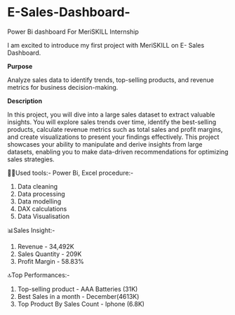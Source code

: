 # E-Sales-Dashboard-
Power Bi dashboard For MeriSKILL Internship

I am excited to introduce my first project with MeriSKILL on E- Sales Dashboard.

**Purpose** 

Analyze sales data to identify trends, top-selling products, and revenue metrics for business decision-making.


**Description**

In this project, you will dive into a large sales dataset to extract valuable insights. You will explore sales trends over time, identify the best-selling products, calculate revenue metrics such as total sales and profit margins, and create visualizations to present your findings effectively. This project showcases your ability to manipulate and derive insights from large datasets, enabling you to make data-driven recommendations for optimizing sales strategies.

👩‍💻Used tools:- Power Bi, Excel
procedure:-
1) Data cleaning
2) Data processing
3) Data modelling
4) DAX calculations
5) Data Visualisation

📊Sales Insight:-
1) Revenue - 34,492K
2) Sales Quantity - 209K
3) Profit Margin - 58.83%

🔝Top Performances:-
1) Top-selling product - AAA Batteries (31K)
2) Best Sales in a month - December(4613K)
3) Top Product By Sales Count - Iphone (6.8K)

